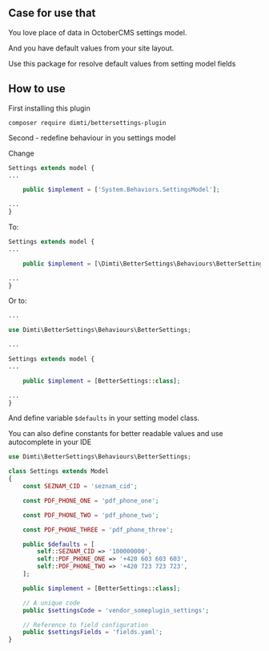 ## Case for use that

You love place of data in OctoberCMS settings model.

And you have default values from your site layout.

Use this package for resolve default values from setting model fields

## How to use

First installing this plugin

`composer require dimti/bettersettings-plugin`

Second - redefine behaviour in you settings model

Change
```php
Settings extends model {
...

    public $implement = ['System.Behaviors.SettingsModel'];

...
}
```

To:
```php
Settings extends model {
...

    public $implement = [\Dimti\BetterSettings\Behaviours\BetterSettings::class];

...
}
```

Or to:
```php
...

use Dimti\BetterSettings\Behaviours\BetterSettings;

...

Settings extends model {
...

    public $implement = [BetterSettings::class];

...
}
```

And define variable `$defaults` in your setting model class.

You can also define constants for better readable values and use autocomplete in your IDE

```php
use Dimti\BetterSettings\Behaviours\BetterSettings;

class Settings extends Model
{
    const SEZNAM_CID = 'seznam_cid';

    const PDF_PHONE_ONE = 'pdf_phone_one';

    const PDF_PHONE_TWO = 'pdf_phone_two';

    const PDF_PHONE_THREE = 'pdf_phone_three';

    public $defaults = [
        self::SEZNAM_CID => '100000000',
        self::PDF_PHONE_ONE => '+420 603 603 603',
        self::PDF_PHONE_TWO => '+420 723 723 723',
    ];

    public $implement = [BetterSettings::class];

    // A unique code
    public $settingsCode = 'vendor_someplugin_settings';

    // Reference to field configuration
    public $settingsFields = 'fields.yaml';
}
```
